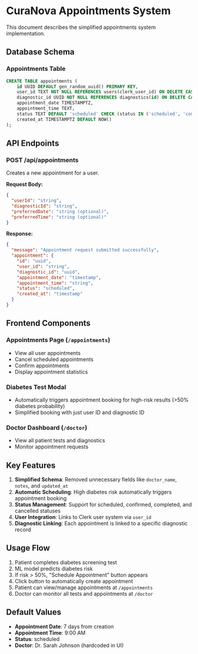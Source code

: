 # CuraNova Appointments System

This document describes the simplified appointments system implementation.

## Database Schema

### Appointments Table

```sql
CREATE TABLE appointments (
    id UUID DEFAULT gen_random_uuid() PRIMARY KEY,
    user_id TEXT NOT NULL REFERENCES users(clerk_user_id) ON DELETE CASCADE,
    diagnostic_id UUID NOT NULL REFERENCES diagnostics(id) ON DELETE CASCADE,
    appointment_date TIMESTAMPTZ,
    appointment_time TEXT,
    status TEXT DEFAULT 'scheduled' CHECK (status IN ('scheduled', 'confirmed', 'completed', 'cancelled')),
    created_at TIMESTAMPTZ DEFAULT NOW()
);
```

## API Endpoints

### POST /api/appointments

Creates a new appointment for a user.

**Request Body:**

```json
{
  "userId": "string",
  "diagnosticId": "string",
  "preferredDate": "string (optional)",
  "preferredTime": "string (optional)"
}
```

**Response:**

```json
{
  "message": "Appointment request submitted successfully",
  "appointment": {
    "id": "uuid",
    "user_id": "string",
    "diagnostic_id": "uuid",
    "appointment_date": "timestamp",
    "appointment_time": "string",
    "status": "scheduled",
    "created_at": "timestamp"
  }
}
```

## Frontend Components

### Appointments Page (`/appointments`)

- View all user appointments
- Cancel scheduled appointments
- Confirm appointments
- Display appointment statistics

### Diabetes Test Modal

- Automatically triggers appointment booking for high-risk results (>50% diabetes probability)
- Simplified booking with just user ID and diagnostic ID

### Doctor Dashboard (`/doctor`)

- View all patient tests and diagnostics
- Monitor appointment requests

## Key Features

1. **Simplified Schema**: Removed unnecessary fields like `doctor_name`, `notes`, and `updated_at`
2. **Automatic Scheduling**: High diabetes risk automatically triggers appointment booking
3. **Status Management**: Support for scheduled, confirmed, completed, and cancelled statuses
4. **User Integration**: Links to Clerk user system via `user_id`
5. **Diagnostic Linking**: Each appointment is linked to a specific diagnostic record

## Usage Flow

1. Patient completes diabetes screening test
2. ML model predicts diabetes risk
3. If risk > 50%, "Schedule Appointment" button appears
4. Click button to automatically create appointment
5. Patient can view/manage appointments at `/appointments`
6. Doctor can monitor all tests and appointments at `/doctor`

## Default Values

- **Appointment Date**: 7 days from creation
- **Appointment Time**: 9:00 AM
- **Status**: scheduled
- **Doctor**: Dr. Sarah Johnson (hardcoded in UI)
